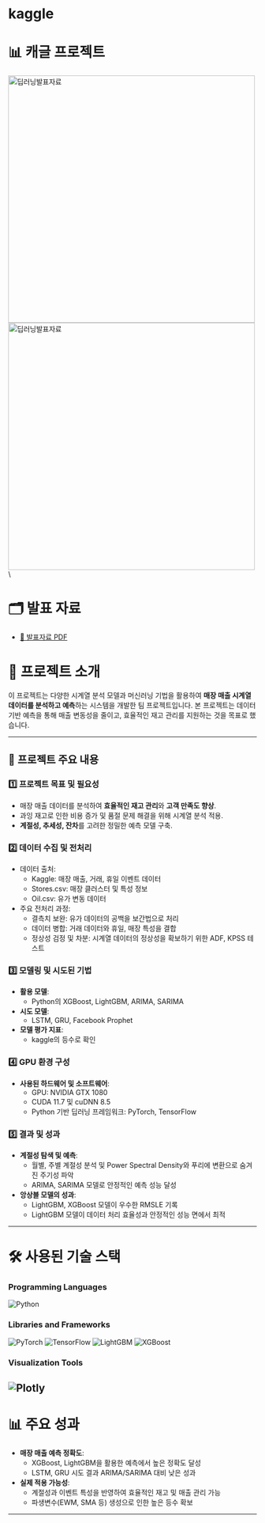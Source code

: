 # kaggle
# 📊 캐글 프로젝트


<img src="https://github.com/user-attachments/assets/5ecea204-59f6-4500-90ea-24e3b4d83e2b" alt="딥러닝발표자료" width="500">\
<img src="https://github.com/user-attachments/assets/fd3238a6-ce80-42f8-95ef-992154a59690" alt="딥러닝발표자료" width="500">\
# 🗂 발표 자료
- [📂 발표자료 PDF](https://github.com/tjehdgus/kaggle/blob/main/%EB%B0%9C%ED%91%9C%EC%9E%90%EB%A3%8C.pdf)

# 📖 프로젝트 소개

이 프로젝트는 다양한 시계열 분석 모델과 머신러닝 기법을 활용하여 **매장 매출 시계열 데이터를 분석하고 예측**하는 시스템을 개발한 팀 프로젝트입니다. 본 프로젝트는 데이터 기반 예측을 통해 매출 변동성을 줄이고, 효율적인 재고 관리를 지원하는 것을 목표로 했습니다.

---

## 📂 프로젝트 주요 내용

### 1️⃣ **프로젝트 목표 및 필요성**
- 매장 매출 데이터를 분석하여 **효율적인 재고 관리**와 **고객 만족도 향상**.
- 과잉 재고로 인한 비용 증가 및 품절 문제 해결을 위해 시계열 분석 적용.
- **계절성, 추세성, 잔차**를 고려한 정밀한 예측 모델 구축.

### 2️⃣ **데이터 수집 및 전처리**
- 데이터 출처:
  - Kaggle: 매장 매출, 거래, 휴일 이벤트 데이터
  - Stores.csv: 매장 클러스터 및 특성 정보
  - Oil.csv: 유가 변동 데이터
- 주요 전처리 과정:
  - 결측치 보완: 유가 데이터의 공백을 보간법으로 처리
  - 데이터 병합: 거래 데이터와 휴일, 매장 특성을 결합
  - 정상성 검정 및 차분: 시계열 데이터의 정상성을 확보하기 위한 ADF, KPSS 테스트

### 3️⃣ **모델링 및 시도된 기법**
- **활용 모델**:
  - Python의 XGBoost, LightGBM, ARIMA, SARIMA
- **시도 모델**:
  - LSTM, GRU, Facebook Prophet
- **모델 평가 지표**:
  - kaggle의 등수로 확인

### 4️⃣ **GPU 환경 구성**
- **사용된 하드웨어 및 소프트웨어**:
  - GPU: NVIDIA GTX 1080
  - CUDA 11.7 및 cuDNN 8.5
  - Python 기반 딥러닝 프레임워크: PyTorch, TensorFlow

### 5️⃣ **결과 및 성과**
- **계절성 탐색 및 예측**:
  - 월별, 주별 계절성 분석 및 Power Spectral Density와 푸리에 변환으로 숨겨진 주기성 파악
  - ARIMA, SARIMA 모델로 안정적인 예측 성능 달성
- **앙상블 모델의 성과**:
  - LightGBM, XGBoost 모델이 우수한 RMSLE 기록
  - LightGBM 모델이 데이터 처리 효율성과 안정적인 성능 면에서 최적

---

# 🛠️ 사용된 기술 스택

### **Programming Languages**
![Python](https://img.shields.io/badge/Python-3776AB?style=for-the-badge&logo=python&logoColor=white)

### **Libraries and Frameworks**
![PyTorch](https://img.shields.io/badge/PyTorch-EE4C2C?style=for-the-badge&logo=pytorch&logoColor=white)
![TensorFlow](https://img.shields.io/badge/TensorFlow-FF6F00?style=for-the-badge&logo=tensorflow&logoColor=white)
![LightGBM](https://img.shields.io/badge/LightGBM-007D9C?style=for-the-badge)
![XGBoost](https://img.shields.io/badge/XGBoost-AA4C2C?style=for-the-badge)

### **Visualization Tools**
![Plotly](https://img.shields.io/badge/Plotly-3F4F75?style=for-the-badge&logo=plotly&logoColor=white)
---

# 📊 주요 성과
- **매장 매출 예측 정확도**:
  - XGBoost, LightGBM을 활용한 예측에서 높은 정확도 달성
  - LSTM, GRU 시도 결과 ARIMA/SARIMA 대비 낮은 성과
- **실제 적용 가능성**:
  - 계절성과 이벤트 특성을 반영하여 효율적인 재고 및 매출 관리 가능
  - 파생변수(EWM, SMA 등) 생성으로 인한 높은 등수 확보

---



